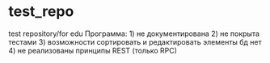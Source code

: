 # test_repo
test repository/for edu
Программа: 1) не документирована 
           2) не покрыта тестами 
           3) возможности сортировать и редактировать элементы бд нет 
           4) не реализованы принципы REST (только RPC)
